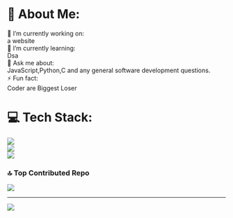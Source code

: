 
# 💫 About Me:
🔭 I’m currently working on:<br>a website<br>🌱 I’m currently learning:<br> Dsa <br>💬 Ask me about:<br>JavaScript,Python,C and any general software development questions.<br>⚡ Fun fact:<br>Coder are Biggest Loser


# 💻 Tech Stack:

![](https://github-readme-stats.vercel.app/api?username=im-yash21&theme=dark&hide_border=false&include_all_commits=false&count_private=false)<br/>
![](https://github-readme-streak-stats.herokuapp.com/?user=im-yash21&theme=dark&hide_border=false)<br/>
![](https://github-readme-stats.vercel.app/api/top-langs/?username=im-yash21&theme=dark&hide_border=false&include_all_commits=false&count_private=false&layout=compact)

### 🔝 Top Contributed Repo
![](https://github-contributor-stats.vercel.app/api?username=im-yash21&limit=5&theme=dark&combine_all_yearly_contributions=true)

---
[![](https://visitcount.itsvg.in/api?id=im-yash21&icon=2&color=4)](https://visitcount.itsvg.in)

<!---
hackers470/hackers470 is a ✨ special ✨ repository because its `README.md` (this file) appears on your GitHub profile.
You can click the Preview link to take a look at your changes.
--->
